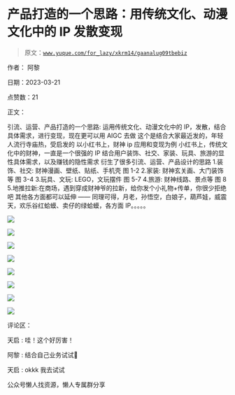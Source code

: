 # 产品打造的一个思路：用传统文化、动漫文化中的 IP 发散变现

> 原文：[`www.yuque.com/for_lazy/xkrm14/gaanalug09tbebiz`](https://www.yuque.com/for_lazy/xkrm14/gaanalug09tbebiz)

作者： 阿黎

日期：2023-03-21

点赞数：21

正文：

引流、运营、产品打造的一个思路: 运用传统文化、动漫文化中的 IP，发散，结合具体需求，进行变现，现在更可以用 AIGC 去做 这个是结合大家最近发的，年轻人流行寺庙热，受启发的 以小红书上，财神 ip 应用和变现为例 小红书上，传统文化中的财神，一直是一个很强的 IP 结合用户装饰、社交、家装、玩具、旅游的显性具体需求，以及赚钱的隐性需求 衍生了很多引流、运营、产品设计的思路 1.装饰、社交: 财神漫画、壁纸、贴纸、手机壳 图 1-2 2.家装: 财神玄关画、大门装饰等 图 3-4 3.玩具、文玩: LEGO，文玩摆件 图 5-7 4.旅游: 财神线路、景点等 图 8 5.地推拉新:在商场，遇到穿成财神爷的拉新，给你发个小礼物+传单，你很少拒绝吧 其他各方面都可以延伸 —— 同理可得，月老，孙悟空，白娘子，葫芦娃，威震天，欢乐谷红蛤蟆、卖仔的绿蛤蟆，各方面 IP。。。。。

![](img/b232a6b137c5258992dd0643d30cd4f7.png)  

![](img/7f9780d4cfcadcc50b1577f601b8e540.png)

![](img/7c442a590aa691ba460a9c6541fe9c02.png)

![](img/ec407823d85b5a173ad8d17fe62172a8.png)

![](img/bb0df4b214a934c90238049014bda21f.png)

![](img/67cc4ba787224aa4eaf65bccff3b056b.png)

![](img/065d4b72e640d173f99eaa3e45da11a4.png)

![](img/91361bc9720c44d01fedf4d851755687.png)  

评论区：

天启 : 哇！这个好厉害！

阿黎 : 结合自己业务试试😬

天启 : okkk 我去试试

公众号懒人找资源，懒人专属群分享

